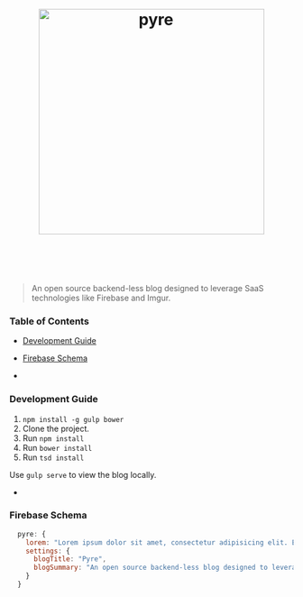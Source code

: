 <h1 align="center">
	<br>
	<img width="400" src="https://rawgit.com/aquibm/pyre-blog/master/pyre-logo.png" alt="pyre">
	<br>
	<br>
	<br>
</h1>

> An open source backend-less blog designed to leverage SaaS technologies like Firebase and Imgur.


### Table of Contents
- [Development Guide](#development-guide)
- [Firebase Schema](#firebase-schema)

-
### Development Guide

1. `npm install -g gulp bower`
2. Clone the project.
3. Run `npm install`
4. Run `bower install`
5. Run `tsd install`

Use `gulp serve` to view the blog locally.

-

### Firebase Schema
```javascript
  pyre: {
    lorem: "Lorem ipsum dolor sit amet, consectetur adipisicing elit. Ea corrupti, optio!"
    settings: {
      blogTitle: "Pyre",
      blogSummary: "An open source backend-less blog designed to leverage SaaS technologies like Firebase and Imgur."
    }
  }
```
